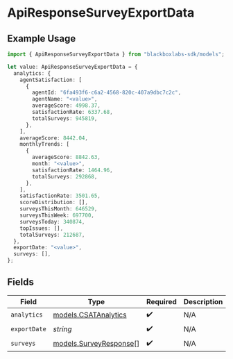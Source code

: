 # ApiResponseSurveyExportData

## Example Usage

```typescript
import { ApiResponseSurveyExportData } from "blackboxlabs-sdk/models";

let value: ApiResponseSurveyExportData = {
  analytics: {
    agentSatisfaction: [
      {
        agentId: "6fa493f6-c6a2-4568-820c-407a9dbc7c2c",
        agentName: "<value>",
        averageScore: 4998.37,
        satisfactionRate: 6337.68,
        totalSurveys: 945819,
      },
    ],
    averageScore: 8442.04,
    monthlyTrends: [
      {
        averageScore: 8842.63,
        month: "<value>",
        satisfactionRate: 1464.96,
        totalSurveys: 292868,
      },
    ],
    satisfactionRate: 3501.65,
    scoreDistribution: [],
    surveysThisMonth: 646529,
    surveysThisWeek: 697700,
    surveysToday: 340874,
    topIssues: [],
    totalSurveys: 212687,
  },
  exportDate: "<value>",
  surveys: [],
};
```

## Fields

| Field                                                  | Type                                                   | Required                                               | Description                                            |
| ------------------------------------------------------ | ------------------------------------------------------ | ------------------------------------------------------ | ------------------------------------------------------ |
| `analytics`                                            | [models.CSATAnalytics](../models/csatanalytics.md)     | :heavy_check_mark:                                     | N/A                                                    |
| `exportDate`                                           | *string*                                               | :heavy_check_mark:                                     | N/A                                                    |
| `surveys`                                              | [models.SurveyResponse](../models/surveyresponse.md)[] | :heavy_check_mark:                                     | N/A                                                    |